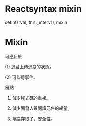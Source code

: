# Reactsyntax mixin
setInterval, this._interval, mixin 

# Mixin

可應用於

(1) 追蹤上傳進度的狀態。

(2) 可監聽事件。

優點

1. 減少程式碼的重複。

2. 減少開發人員閱讀元件的總量。

3. 隱性存取子，安全性。
